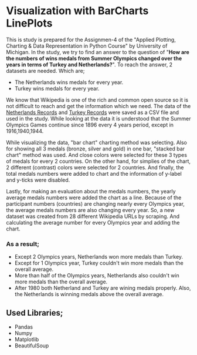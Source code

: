 # Visualization with BarCharts LinePlots

This is study is prepared for the Assignmen-4 of the "Applied Plotting, Charting & Data Representation in Python Course" by University of Michigan. In the study, we try to find an answer to the question of "__How are the numbers of wins medals from Summer Olympics changed over the years in terms of Turkey and Netherlands?__". To reach the answer, 2 datasets are needed. Which are;
- The Netherlands wins medals for every year.
- Turkey wins medals for every year.

We know that Wikipedia is one of the rich and common open source so it is not difficult to reach and get the information which we need. The data of the [Netherlands Records](https://en.wikipedia.org/wiki/Netherlands_at_the_Olympics#Medals_by_Summer_Games) and [Turkey Records](https://en.wikipedia.org/wiki/Turkey_at_the_Olympics#Medals_by_Summer_Games) were saved as a CSV file and used in the study. While looking at the data it is understood that the Summer Olympics Games continue since 1896 every 4 years period, except in 1916,1940,1944.

While visualizing the data, "bar chart" charting method was selecting. Also for showing all 3 medals (bronze, silver and gold) in one bar, "stacked bar chart" method was used. And close colors were selected for these 3 types of medals for every 2 countries. On the other hand, for simplies of the chart, 2 different (contrast) colors were selected for 2 countries. And finally, the total medals numbers were added to chart and the information of y-label and y-ticks were disabled.

Lastly, for making an evaluation about the medals numbers, the yearly average medals numbers were added the chart as a line. Because of the participant numbers (countries) are changing nearly every Olympics year, the average medals numbers are also changing every year. So, a new dataset was created from 28 different Wikipedia URLs by scraping. And calculating the average number for every Olympics year and adding the chart.

### As a result;
- Except 2 Olympics years, Netherlands won more medals than Turkey.
- Except for 1 Olympics year, Turkey couldn't win more medals than the overall average.
- More than half of the Olympics years, Netherlands also couldn't win more medals than the overall average.
- After 1980 both Netherland and Turkey are wining medals properly. Also, the Netherlands is winning medals above the overall average.

## Used Libraries;
- Pandas
- Numpy
- Matplotlib
- BeautifulSoup
